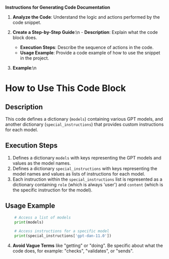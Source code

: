 **Instructions for Generating Code Documentation**

1. **Analyze the Code**: Understand the logic and actions performed by the code snippet.

2. **Create a Step-by-Step Guide**:\n    - **Description**: Explain what the code block does.
    - **Execution Steps**: Describe the sequence of actions in the code.
    - **Usage Example**: Provide a code example of how to use the snippet in the project.

3. **Example**:\n

How to Use This Code Block
=========================================================================================

Description
-------------------------
This code defines a dictionary (`models`) containing various GPT models, and another dictionary (`special_instructions`) that provides custom instructions for each model.

Execution Steps
-------------------------
1. Defines a dictionary `models` with keys representing the GPT models and values as the model names.
2. Defines a dictionary `special_instructions` with keys representing the model names and values as lists of instructions for each model.
3. Each instruction within the `special_instructions` list is represented as a dictionary containing `role` (which is always 'user') and `content` (which is the specific instruction for the model).

Usage Example
-------------------------

```python
    # Access a list of models
    print(models)

    # Access instructions for a specific model
    print(special_instructions['gpt-dan-11.0'])

```

4. **Avoid Vague Terms** like "getting" or "doing". Be specific about what the code does, for example: "checks", "validates", or "sends".